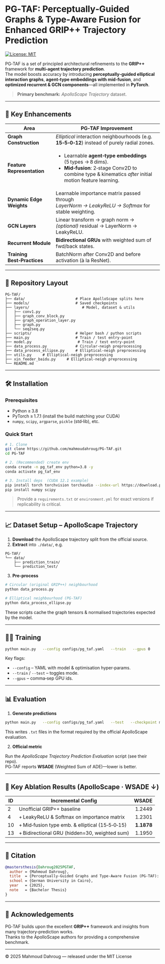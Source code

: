 # PG‑TAF: Perceptually‑Guided Graphs & Type‑Aware Fusion for Enhanced GRIP++ Trajectory Prediction


[![License: MIT](https://img.shields.io/badge/License-MIT-yellow.svg)](LICENSE)

PG‑TAF is a set of principled architectural refinements to the **GRIP++** framework for **multi‑agent trajectory prediction**.  
The model boosts accuracy by introducing **perceptually‑guided elliptical interaction graphs**, **agent‑type embeddings with mid‑fusion**, and **optimized recurrent & GCN components**—all implemented in **PyTorch**.

> **Primary benchmark:** *ApolloScape Trajectory* dataset.

---

## 🚀 Key Enhancements

| Area | PG‑TAF Improvement |
|------|-------------------|
| **Graph Construction** | *Elliptical* interaction neighbourhoods (e.g. **15‑5‑0‑12**) instead of purely radial zones. |
| **Feature Representation** | <ul><li>Learnable **agent‑type embeddings** (5 types → 8 dims).</li><li>**Mid‑fusion**: 2‑stage Conv2D to combine type & kinematics *after* initial motion feature learning.</li></ul> |
| **Dynamic Edge Weights** | Learnable importance matrix passed through <br>*LayerNorm → LeakyReLU → Softmax* for stable weighting. |
| **GCN Layers** | Linear transform → graph norm → *(optional)* residual → LayerNorm → LeakyReLU. |
| **Recurrent Module** | **Bidirectional GRUs** with weighted sum of fwd/back states. |
| **Training Best‑Practices** | BatchNorm after Conv2D and before activation (à la ResNet). |

---

## 📂 Repository Layout

```text
PG‑TAF/
├── data/                       # Place ApolloScape splits here
├── models/                     # Saved checkpoints
├── layers/                        # Model, dataset & utils
│   ├── conv1.py
│   ├── graph_conv_block.py
│   ├── graph_operation_layer.py
│   ├── graph.py
│   └── seq2seq.py
├── scripts/                    # Helper bash / python scripts
├── main.py                     # Train / test entry‑point
├── model.py                     # Train / test entry‑point
├── data_process.py             # Circular‑neigh preprocessing
├── data_process_ellipse.py     # Elliptical‑neigh preprocessing
├── utils.py     # Elliptical‑neigh preprocessing
├── xin_feeder_baidu.py     # Elliptical‑neigh preprocessing
└── README.md
```

---

## 🛠️ Installation

### Prerequisites

* Python ≥ 3.8  
* PyTorch ≥ 1.7.1 (install the build matching your CUDA)  
* `numpy`, `scipy`, `argparse`, `pickle` (std‑lib), etc.

### Quick Start

```bash
# 1. Clone
git clone https://github.com/mahmoudahroug/PG-TAF.git
cd PG-TAF

# 2. (Recommended) create env
conda create -n pg_taf_env python=3.8 -y
conda activate pg_taf_env

# 3. Install deps  (CUDA 12.1 example)
pip install torch torchvision torchaudio --index-url https://download.pytorch.org/whl/cu121
pip install numpy scipy
```

> Provide a `requirements.txt` or `environment.yml` for exact versions if replicability is critical.

---

## 📈 Dataset Setup – ApolloScape Trajectory

1. **Download** the ApolloScape trajectory split from the official source.  
2. **Extract** into `./data/`, e.g.

```text
PG‑TAF/
└── data/
    ├── prediction_train/
    └── prediction_test/
```

3. **Pre‑process**

```bash
# Circular (original GRIP++) neighbourhood
python data_process.py

# Elliptical neighbourhood (PG‑TAF)
python data_process_ellipse.py
```

These scripts cache the graph tensors & normalised trajectories expected by the model.

---

## 🏋️‍♀️ Training

```bash
python main.py   --config configs/pg_taf.yaml   --train   --gpus 0
```

Key flags:

* `--config` – YAML with model & optimisation hyper‑params.  
* `--train` / `--test` – toggles mode.  
* `--gpus` – comma‑sep GPU ids.

---

## 📊 Evaluation

1. **Generate predictions**

```bash
python main.py   --config configs/pg_taf.yaml   --test   --checkpoint models/best_pg_taf.pth
```

This writes `.txt` files in the format required by the official ApolloScape evaluation.

2. **Official metric**

Run the *ApolloScape Trajectory Prediction Evaluation* script (see their repo).  
PG‑TAF reports **WSADE** (Weighted Sum of ADE)—lower is better.

---

## 🧪 Key Ablation Results (ApolloScape · WSADE ↓)

| ID | Incremental Config | WSADE |
|----|--------------------|------:|
| 2  | Unofficial GRIP++ baseline | 1.2449 |
| 4  | + LeakyReLU & Softmax on importance matrix | 1.2301 |
| 10 | + Mid‑fusion type emb. & elliptical (15‑5‑0‑15) | **1.1878** |
| 13 | + Bidirectional GRU (hidden=30, weighted sum) | 1.1950 |

---

## 📜 Citation

```bibtex
@mastersthesis{Dahroug2025PGTAF,
  author = {Mahmoud Dahroug},
  title  = {Perceptually-Guided Graphs and Type-Aware Fusion (PG-TAF): Enhancing GRIP++ for Multi-Agent Trajectory Prediction},
  school = {German University in Cairo},
  year   = {2025},
  note   = {Bachelor Thesis}
}
```

---

## 🤝 Acknowledgements

PG‑TAF builds upon the excellent **GRIP++** framework and insights from many trajectory‑prediction works.  
Thanks to the ApolloScape authors for providing a comprehensive benchmark.

---

© 2025 Mahmoud Dahroug — released under the MIT License
